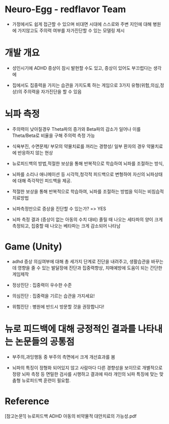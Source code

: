 # Neuro-Egg - redflavor Team
- 가정에서도 쉽게 접근할 수 있으며 비대면 시대에 스스로와 주변 지인에 대해 병원에 가지않고도 주의력 여부를 자가진단할 수 있는 모델링 제시  

# 개발 개요
- 성인시기에 ADHD 증상이 잠시 발현할 수도 있고, 증상이 있어도 부끄럽다는 생각에  

- 집에서도 집중력을 가지는 습관을 가지도록 하는 게임으로 3가지 유형(위험,의심,정상)의 주의력을 자가진단을 할 수 있음


# 뇌파 측정
- 주의력이 낮아질경우 Theta파의 증가와 Beta파의 감소가 일어나 이를 Theta/Beta로 비율을 구해 주의력 측정 가능  

- 식욕부진, 수면문제/ 부모의 약물치료를 꺼리는 경향성/ 일부 환자의 경우 약물치료에 반응하지 않는 현상  

- 뉴로피드백의 방법,적절한 보상을 통해 반복적으로 학습하여 뇌파를 조절하는 방식,  

- 뇌파를 소리나 애니메이션 등 시각적,청각적 피드백으로 변형하여 자신의 뇌파상태에 대해 즉각적인 피드백을 제공.  

- 적절한 보상을 통해 반복적으로 학습하여, 뇌파를 조절하는 방법을 익히는 비침습적 치료방법  
 
- 뇌파측정만으로 증상을 진단할 수 있는가? => YES  
 
- 뇌파 측정 결과 (증상이 없는 아동의 수치 대비) 졸릴 때 나오는 세타파의 양이 크게 측정되고, 집중할 때 나오는 베타파는 크게 감소되어 나타남  

# Game (Unity)
- adhd 증상 의심여부에 대해 총 세가지 단계로 진단을 내려주고, 생활습관을 바꾸는데 영향을 줄 수 있는 발달장애 진단과 집중력향상, 치매예방에 도움이 되는 간단한 게임제작  

- 정상진단 : 집중력이 우수한 수준  

- 의심진단 : 집중력을 기르는 습관을 가지세요!  

- 위험진단 : 병원에 반드시 방문할 것을 권장합니다!  

# 뉴로 피드백에 대해 긍정적인 결과를 나타내는 논문들의 공통점
  - 부주의,과잉행동 중 부주의 측면에서 크게 개선효과를 봄  
  
  - 뇌파의 특징이 정형화 되어있지 않고 사람마다 다른 경향성을 보이므로
    개별적으로 정량 뇌파 측정 등 면밀한 검사를 시행하고
    결과에 따라 개인의 뇌파 특징에 맞는 맞춤형 뉴로피드백 훈련이 필요함.


# Reference

[참고논문1] 뉴로피드백 ADHD 아동의 비약물적 대안치료의 가능성.pdf
